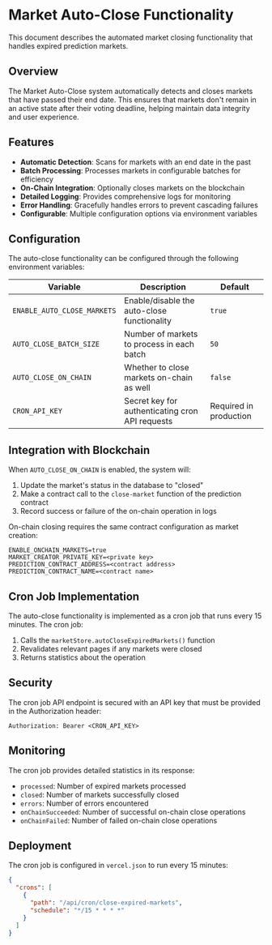 # Market Auto-Close Functionality

This document describes the automated market closing functionality that handles expired prediction markets.

## Overview

The Market Auto-Close system automatically detects and closes markets that have passed their end date. This ensures that markets don't remain in an active state after their voting deadline, helping maintain data integrity and user experience.

## Features

- **Automatic Detection**: Scans for markets with an end date in the past
- **Batch Processing**: Processes markets in configurable batches for efficiency
- **On-Chain Integration**: Optionally closes markets on the blockchain
- **Detailed Logging**: Provides comprehensive logs for monitoring
- **Error Handling**: Gracefully handles errors to prevent cascading failures
- **Configurable**: Multiple configuration options via environment variables

## Configuration

The auto-close functionality can be configured through the following environment variables:

| Variable | Description | Default |
|----------|-------------|---------|
| `ENABLE_AUTO_CLOSE_MARKETS` | Enable/disable the auto-close functionality | `true` |
| `AUTO_CLOSE_BATCH_SIZE` | Number of markets to process in each batch | `50` |
| `AUTO_CLOSE_ON_CHAIN` | Whether to close markets on-chain as well | `false` |
| `CRON_API_KEY` | Secret key for authenticating cron API requests | Required in production |

## Integration with Blockchain

When `AUTO_CLOSE_ON_CHAIN` is enabled, the system will:

1. Update the market's status in the database to "closed"
2. Make a contract call to the `close-market` function of the prediction contract
3. Record success or failure of the on-chain operation in logs

On-chain closing requires the same contract configuration as market creation:

```
ENABLE_ONCHAIN_MARKETS=true
MARKET_CREATOR_PRIVATE_KEY=<private key>
PREDICTION_CONTRACT_ADDRESS=<contract address>
PREDICTION_CONTRACT_NAME=<contract name>
```

## Cron Job Implementation

The auto-close functionality is implemented as a cron job that runs every 15 minutes. The cron job:

1. Calls the `marketStore.autoCloseExpiredMarkets()` function
2. Revalidates relevant pages if any markets were closed
3. Returns statistics about the operation

## Security

The cron job API endpoint is secured with an API key that must be provided in the Authorization header:

```
Authorization: Bearer <CRON_API_KEY>
```

## Monitoring

The cron job provides detailed statistics in its response:

- `processed`: Number of expired markets processed
- `closed`: Number of markets successfully closed
- `errors`: Number of errors encountered
- `onChainSucceeded`: Number of successful on-chain close operations
- `onChainFailed`: Number of failed on-chain close operations

## Deployment

The cron job is configured in `vercel.json` to run every 15 minutes:

```json
{
  "crons": [
    {
      "path": "/api/cron/close-expired-markets",
      "schedule": "*/15 * * * *"
    }
  ]
}
```